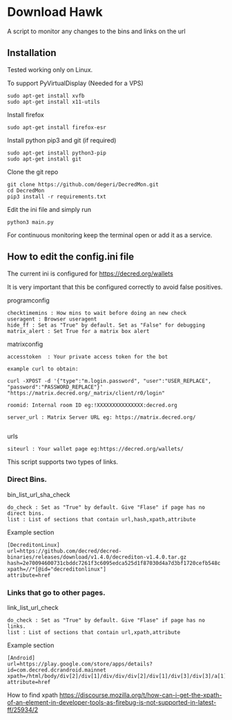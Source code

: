 # Download Hawk

A script to monitor any changes to the bins and links on the url

## Installation 

Tested working only on Linux. 


To support PyVirtualDisplay (Needed for a VPS)

```
sudo apt-get install xvfb
sudo apt-get install x11-utils
```

Install firefox
```
sudo apt-get install firefox-esr

```
Install python pip3 and git (if required)
```
sudo apt-get install python3-pip
sudo apt-get install git
```

Clone the git repo

```
git clone https://github.com/degeri/DecredMon.git
cd DecredMon
pip3 install -r requirements.txt
```

Edit the ini file and simply run

```
python3 main.py
```

For continuous monitoring keep the terminal open or add it as a service. 

## How to edit the config.ini file

The current ini is configured for  https://decred.org/wallets 


It is very important that this be configured correctly to avoid false positives. 

programconfig

```
checktimemins : How mins to wait before doing an new check
useragent : Browser useragent
hide_ff : Set as "True" by default. Set as "False" for debugging
matrix_alert : Set True for a matrix box alert
```


matrixconfig

```
accesstoken  : Your private access token for the bot

example curl to obtain:

curl -XPOST -d '{"type":"m.login.password", "user":"USER_REPLACE", "password":"PASSWORD_REPLACE"}' "https://matrix.decred.org/_matrix/client/r0/login"

roomid: Internal room ID eg:!XXXXXXXXXXXXXXX:decred.org

server_url : Matrix Server URL eg: https://matrix.decred.org/


```

urls

```
siteurl : Your wallet page eg:https://decred.org/wallets/
```

This script supports two types of links. 

### Direct Bins.

bin_list_url_sha_check

```
do_check : Set as "True" by default. Give "Flase" if page has no direct bins.
list : List of sections that contain url,hash,xpath,attribute

```

Example section

```
[DecreditonLinux]
url=https://github.com/decred/decred-binaries/releases/download/v1.4.0/decrediton-v1.4.0.tar.gz
hash=2e70094600731cbddc7261f3c6095edca525d1f87030d4a7d3bf1720cefb548c
xpath=//*[@id="decreditonlinux"]
attribute=href
```



### Links that go to other pages.


link_list_url_check

```
do_check : Set as "True" by default. Give "Flase" if page has no links.
list : List of sections that contain url,xpath,attribute

```


Example section

```
[Android]
url=https://play.google.com/store/apps/details?id=com.decred.dcrandroid.mainnet
xpath=/html/body/div[2]/div[1]/div/div/div[2]/div[1]/div[3]/div[3]/a[1]
attribute=href

```

How to find xpath https://discourse.mozilla.org/t/how-can-i-get-the-xpath-of-an-element-in-developer-tools-as-firebug-is-not-supported-in-latest-ff/25934/2
